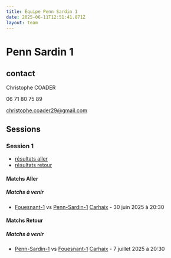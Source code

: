 ```yaml
---
title: Équipe Penn Sardin 1
date: 2025-06-11T12:51:41.871Z
layout: team
---
```


# Penn Sardin 1

## contact 

Christophe COADER

06 71 80 75 89

christophe.coader29@gmail.com

## Sessions

### Session 1
- [résultats aller ](/scores/session-1/groupe-1/aller/)
- [résultats retour](/scores/session-1/groupe-1/retour/)

#### Matchs Aller

##### Matchs à venir

- [Fouesnant-1](/teams/Fouesnant-1) vs [Penn-Sardin-1](/teams/Penn-Sardin-1) [Carhaix](/stades/Carhaix) - 30 juin 2025 à 20:30

#### Matchs Retour

##### Matchs à venir

- [Penn-Sardin-1](/teams/Penn-Sardin-1) vs [Fouesnant-1](/teams/Fouesnant-1) [Carhaix](/stades/Carhaix) - 7 juillet 2025 à 20:30

